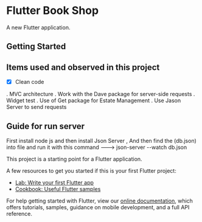 # Flutter Book Shop 

A new Flutter application.

## Getting Started
## Items used and observed in this project

- [x] Clean code
 
 . MVC architecture
 . Work with the Dave package for server-side requests
 . Widget test
 . Use of Get package for Estate Management
 . Use Jason Server to send requests



## Guide for run server 
First install node js and then install Json Server ,
And then find the (db.json) into file and run it with this command ---> json-server --watch db.json


This project is a starting point for a Flutter application.

A few resources to get you started if this is your first Flutter project:

- [Lab: Write your first Flutter app](https://flutter.dev/docs/get-started/codelab)
- [Cookbook: Useful Flutter samples](https://flutter.dev/docs/cookbook)

For help getting started with Flutter, view our
[online documentation](https://flutter.dev/docs), which offers tutorials,
samples, guidance on mobile development, and a full API reference.
